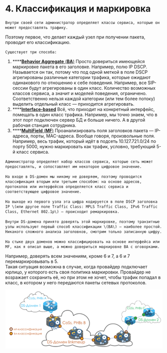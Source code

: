 # 4. Классификация и маркировка

```text
Внутри своей сети администратор определяет классы сервиса, которые он может предоставлять трафику.
```

Поэтому первое, что делает каждый узел при получении пакета, проводит его классификацию.

```text
Существует три способа:
```

1. \*\*\*\*[**Behavior Aggregate** \(**BA**\)](behavior-aggregate.md) Просто довериться имеющейся маркировке пакета в его заголовке. Например, полю IP DSCP. Называется он так, потому что под одной меткой в поле DSCP агрегированы различные категории трафика, которые ожидают одинакового по отношению к себе поведения. Например, все SIP-сессии будут агрегированы в один класс. Количество возможных классов сервиса, а значит и моделей поведения, ограничено. Соответственно нельзя каждой категории \(или тем более потоку\) выделить отдельный класс — приходится агрегировать.
2. \*\*\*\*[**Interface-based**](interface-based.md) Всё, что приходит на конкретный интерфейс, помещать в один класс трафика. Например, мы точно знаем, что в этот порт подключен сервер БД и больше ничего. А в другой рабочая станция сотрудника.
3. \*\*\*\*[**MultiField** \(**MF**\)](multi-field.md) Проанализировать поля заголовков пакета — IP-адреса, порты, MAC-адреса. Вообще говоря, произвольные поля. Например, весь трафик, который идёт в подсеть 10.127.721.0/24 по порту 5000, нужно маркировать как трафик, условно, требующий 5-й класс сервиса.

```text
Администратор определяет набор классов сервиса, которые сеть может предоставлять, и сопоставляет им некоторое цифровое значение.  

На входе в DS-домен мы никому не доверяем, поэтому проводится классификация вторым или третьим способом: на основе адресов, протоколов или интерфейсов определяется класс сервиса и соответствующее цифровое значение.  

На выходе из первого узла эта цифра кодируется в поле DSCP заголовка IP \(или другое поле Traffic Class: MPLS Traffic Class, IPv6 Traffic Class, Ethernet 802.1p\) — происходит ремаркировка.  

Внутри DS-домена принято доверять этой маркировке, поэтому транзитные узлы используют первый способ классификации \(BA\) — наиболее простой. Никакого сложного анализа заголовков, смотрим только записанную цифру.   

На стыке двух доменов можно классифицировать на основе интерфейса или MF, как я описал выше, а можно довериться маркировке BA с оговорками.
```

Например, доверять всем значениям, кроме 6 и 7, а 6 и 7 перемаркировывать в 5.  
Такая ситуация возможна в случае, когда провайдер подключает юрлицо, у которого есть своя политика маркировки. Провайдер не возражает сохранить её, но при этом не хочет, чтобы трафик попадал в класс, в котором у него передаются пакеты сетевых протоколов.

![](../../.gitbook/assets/image-23.png)

